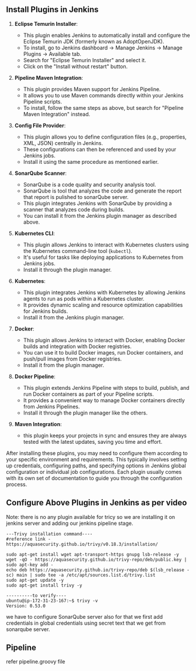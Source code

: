 ## Install Plugins in Jenkins

1. **Eclipse Temurin Installer**:
   - This plugin enables Jenkins to automatically install and configure the Eclipse Temurin JDK (formerly known as AdoptOpenJDK).
   - To install, go to Jenkins dashboard -> Manage Jenkins -> Manage Plugins -> Available tab.
   - Search for "Eclipse Temurin Installer" and select it.
   - Click on the "Install without restart" button.

2. **Pipeline Maven Integration**:
   - This plugin provides Maven support for Jenkins Pipeline.
   - It allows you to use Maven commands directly within your Jenkins Pipeline scripts.
   - To install, follow the same steps as above, but search for "Pipeline Maven Integration" instead.

3. **Config File Provider**:
   - This plugin allows you to define configuration files (e.g., properties, XML, JSON) centrally in Jenkins.
   - These configurations can then be referenced and used by your Jenkins jobs.
   - Install it using the same procedure as mentioned earlier.

4. **SonarQube Scanner**:
   - SonarQube is a code quality and security analysis tool.
   - SonarQube is tool that analyzes the code and generate the report that report is pulished to sonarQube server.
   - This plugin integrates Jenkins with SonarQube by providing a scanner that analyzes code during builds.
   - You can install it from the Jenkins plugin manager as described above.

5. **Kubernetes CLI**:
   - This plugin allows Jenkins to interact with Kubernetes clusters using the Kubernetes command-line tool (`kubectl`).
   - It's useful for tasks like deploying applications to Kubernetes from Jenkins jobs.
   - Install it through the plugin manager.

6. **Kubernetes**:
   - This plugin integrates Jenkins with Kubernetes by allowing Jenkins agents to run as pods within a Kubernetes cluster.
   - It provides dynamic scaling and resource optimization capabilities for Jenkins builds.
   - Install it from the Jenkins plugin manager.

7. **Docker**:
   - This plugin allows Jenkins to interact with Docker, enabling Docker builds and integration with Docker registries.
   - You can use it to build Docker images, run Docker containers, and push/pull images from Docker registries.
   - Install it from the plugin manager.

8. **Docker Pipeline**:
   - This plugin extends Jenkins Pipeline with steps to build, publish, and run Docker containers as part of your Pipeline scripts.
   - It provides a convenient way to manage Docker containers directly from Jenkins Pipelines.
   - Install it through the plugin manager like the others.
9. **Maven Integration**:
   - this plugin keeps your projects in sync and ensures they are always tested with the latest updates, saving you time and effort.
   

After installing these plugins, you may need to configure them according to your specific environment and requirements. This typically involves setting up credentials, configuring paths, and specifying options in Jenkins global configuration or individual job configurations. Each plugin usually comes with its own set of documentation to guide you through the configuration process.

## Configure Above Plugins in Jenkins as per video

Note: there is no any plugin available for tricy so we are installing it on jenkins server and adding our jenkins pipeline stage.
```
---Trivy installation command----
#reference link - https://aquasecurity.github.io/trivy/v0.18.3/installation/

sudo apt-get install wget apt-transport-https gnupg lsb-release -y
wget -qO - https://aquasecurity.github.io/trivy-repo/deb/public.key | sudo apt-key add -
echo deb https://aquasecurity.github.io/trivy-repo/deb $(lsb_release -sc) main | sudo tee -a /etc/apt/sources.list.d/trivy.list
sudo apt-get update -y
sudo apt-get install trivy -y

----------to verify----
ubuntu@ip-172-31-23-167:~$ trivy -v
Version: 0.53.0
```

we have to configure SonarQube server also for that we first add credentials in global credentials using secret text that we get from sonarqube server.

## Pipeline 

refer pipeline.groovy file